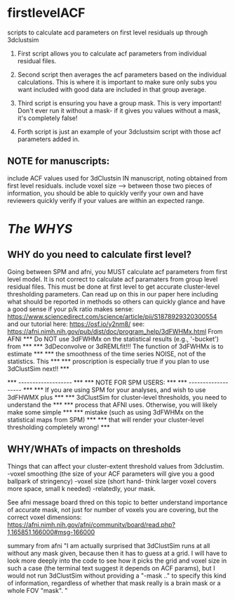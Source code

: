 # firstlevelACF
scripts to calculate acd parameters on first level residuals up through 3dclustsim

1) First script allows you to calculate acf parameters from individual residual files.

2) Second script then averages the acf parameters based on the individual calculations. This is where it is important to make sure only subs you want included with good data are included in that group average.


3) Third script is ensuring you have a group mask. This is very important! Don't ever run it without a mask- if it gives you values without a mask, it's completely false!

4) Forth script is just an example of your 3dclustsim script with those acf parameters added in.

## NOTE for manuscripts:
include ACF values used for 3dClustsin IN manuscript, noting obtained from first level residuals. 
include voxel size
--> between those two pieces of information, you should be able to quickly verify your own and have reviewers quickly verify if your values are within an expected range.

# *The WHYS*

## WHY do you need to calculate first level?
Going between SPM and afni, you MUST calculate acf parameters from first level model. It is not correct to calculate acf paramaters from group level residual files. This must be done at first level to get accurate cluster-level thresholding parameters.
Can read up on this in our paper here including what should be reported in methods so others can quickly glance and have a good sense if your p/k ratio makes sense: https://www.sciencedirect.com/science/article/pii/S1878929320300554
and our tutorial here: https://osf.io/y2nm8/ 
see: https://afni.nimh.nih.gov/pub/dist/doc/program_help/3dFWHMx.html
From AFNI 
  *** Do NOT use 3dFWHMx on the statistical results (e.g., '-bucket') from ***
  *** 3dDeconvolve or 3dREMLfit!!!  The function of 3dFWHMx is to estimate ***
  *** the smoothness of the time series NOISE, not of the statistics. This ***
  *** proscription is especially true if you plan to use 3dClustSim next!! ***
 
  *** -------------------                                                  ***
  *** NOTE FOR SPM USERS:                                                  ***
  *** -------------------                                                  ***
  *** If you are using SPM for your analyses, and wish to use 3dFHWMX plus ***
  *** 3dClustSim for cluster-level thresholds, you need to understand the  ***
  *** process that AFNI uses. Otherwise, you will likely make some simple  ***
  *** mistake (such as using 3dFWHMx on the statistical maps from SPM)     ***
  *** that will render your cluster-level thresholding completely wrong!   ***

## WHY/WHATs of impacts on thresholds

Things that can affect your cluster-extent threshold values from 3dclustim.
-voxel smoothing (the size of your ACF parameters will give you a good ballpark of stringency)
-voxel size (short hand- think larger voxel covers more space, small k needed)
-relatedly, your mask. 

See afni message board thred on this topic to better understand importance of accurate mask, not just for number of voxels you are covering, but the correct voxel dimensions: https://afni.nimh.nih.gov/afni/community/board/read.php?1,165851,166000#msg-166000

summary from afni "I am actually surprised that 3dClustSim runs at all without any mask given, because then it has to guess at a grid. I will have to look more deeply into the code to see how it picks the grid and voxel size in such a case (the terminal text suggest it depends on ACF params), but I would not run 3dClustSim without providing a "-mask .." to specify this kind of information, regardless of whether that mask really is a brain mask or a whole FOV "mask". "

